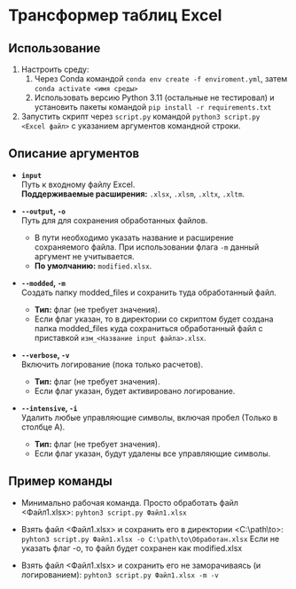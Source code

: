 # Трансформер таблиц Excel
## Использование
1. Настроить среду: 
    1. Через Conda командой `conda env create -f enviroment.yml`, затем `conda activate <имя среды>`
    2. Использовать версию Python 3.11 (остальные не тестировал) и установить пакеты командой `pip install -r requirements.txt`
2. Запустить скрипт через `script.py` командой `python3 script.py <Excel файл>` с указанием аргументов командной строки.

## Описание аргументов
- **`input`**  
  Путь к входному файлу Excel.  
  **Поддерживаемые расширения:** `.xlsx`, `.xlsm`, `.xltx`, `.xltm`.

- **`--output`, `-o`**  
  Путь для для сохранения обработанных файлов.  
  - В пути необходимо указать название и расширение сохраняемого файла. При использовании флага `-m` данный аргумент не учитывается. 
  - **По умолчанию:** `modified.xlsx`.

- **`--modded`, `-m`**  
  Создать папку modded_files и сохранить туда обработанный файл.  
  - **Тип:** флаг (не требует значения).  
  - Если флаг указан, то в директории со скриптом будет создана папка modded_files куда сохраниться обработанный файл c приставкой `изм_<Название input файла>.xlsx`.

- **`--verbose`, `-v`**  
  Включить логирование (пока только расчетов).  
  - **Тип:** флаг (не требует значения).  
  - Если флаг указан, будет активировано логирование. 

- **`--intensive`, `-i`**  
  Удалить любые управляющие символы, включая пробел (Только в столбце A).  
  - **Тип:** флаг (не требует значения).  
  - Если флаг указан, будут удалены все управляющие символы. 

## Пример команды
- Минимально рабочая команда. Просто обработать файл <Файл1.xlsx>:
    `pyhton3 script.py Файл1.xlsx`
- Взять файл <Файл1.xlsx> и сохранить его в директории <C:\path\to>:
    `pyhton3 script.py Файл1.xlsx -o C:\path\to\Обработан.xlsx`
Если не указать флаг -o, то файл будет сохранен как modified.xlsx

- Взять файл <Файл1.xlsx> и сохранить его не заморачиваясь (и логированием):
    `pyhton3 script.py Файл1.xlsx -m -v`